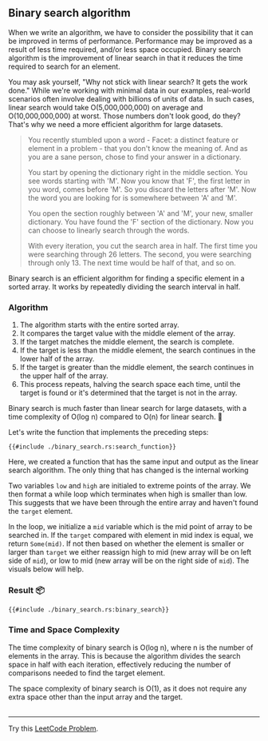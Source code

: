 ## Binary search algorithm
When we write an algorithm, we have to consider the possibility that it can be improved in terms of performance. Performance may be improved as a result of less time required, and/or less space occupied.  Binary search algorithm is the improvement of linear search in that it reduces the time required to search for an element.

You may ask yourself, "Why not stick with linear search? It gets the work done." While we're working with minimal data in our examples, real-world scenarios often involve dealing with billions of units of data. In such cases, linear search would take O(5,000,000,000) on average and O(10,000,000,000) at worst. Those numbers don't look good, do they? That's why we need a more efficient algorithm for large datasets.

> You recently stumbled upon a word - Facet: a distinct feature or element in a problem - that you don't know the meaning of. And as you are a sane person, chose to find your answer in a dictionary.
>
> You start by opening the dictionary right in the middle section. You see words starting with 'M'. Now you know that 'F', the first letter in you word, comes before 'M'. So you discard the letters after 'M'. Now the word you are looking for is somewhere between 'A' and 'M'.
>
> You open the section roughly between 'A' and 'M', your new, smaller dictionary. You have found the 'F' section of the dictionary. Now you can choose to linearly search through the words.
>
> With every iteration, you cut the search area in half. The first time you were searching through 26 letters. The second, you were searching through only 13. The next time would be half of that, and so on.

Binary search is an efficient algorithm for finding a specific element in a sorted array. It works by repeatedly dividing the search interval in half.

### Algorithm

1. The algorithm starts with the entire sorted array.
2. It compares the target value with the middle element of the array.
3. If the target matches the middle element, the search is complete.
4. If the target is less than the middle element, the search continues in the lower half of the array.
5. If the target is greater than the middle element, the search continues in the upper half of the array.
6. This process repeats, halving the search space each time, until the target is found or it's determined that the target is not in the array.

Binary search is much faster than linear search for large datasets, with a time complexity of O(log n) compared to O(n) for linear search. 🚀

Let's write the function that implements the preceding steps:
```rust,ignore
{{#include ./binary_search.rs:search_function}}
```

Here, we created a function that has the same input and output as the linear search algorithm. The only thing that has changed is the internal working

Two variables `low` and `high` are initialed to extreme points of the array. We then format a while loop which terminates when high is smaller than low. This suggests that we have been through the entire array and haven't found the `target` element.

In the loop, we initialize a `mid` variable which is the mid point of array to be searched in. If the `target` compared with element in mid index is equal, we return `Some(mid)`. If not then based on whether the element is smaller or larger than `target` we either reassign high to mid (new array will be on left side of `mid`), or low to mid (new array will be on the right side of `mid`). The visuals below will help.

<!-- !TODO Add diagrams showing the journey of binary search -->


### Result 📦

```rust,editable
{{#include ./binary_search.rs:binary_search}}
```

### Time and Space Complexity

The time complexity of binary search is O(log n), where n is the number of elements in the array. This is because the algorithm divides the search space in half with each iteration, effectively reducing the number of comparisons needed to find the target element.

The space complexity of binary search is O(1), as it does not require any extra space other than the input array and the target.
<br>
<br>
<hr>

Try this [LeetCode Problem](https://leetcode.com/problems/binary-search/description/).
